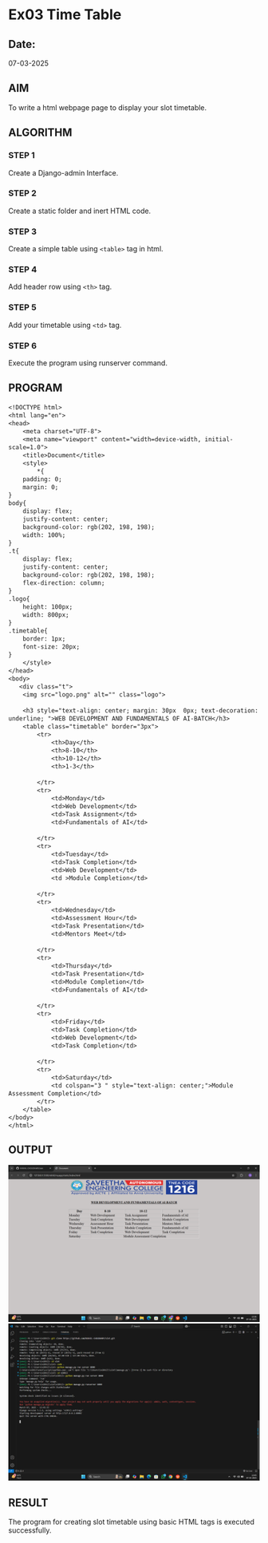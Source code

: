 # Ex03 Time Table
## Date:
07-03-2025
## AIM
To write a html webpage page to display your slot timetable.

## ALGORITHM
### STEP 1
Create a Django-admin Interface.

### STEP 2
Create a static folder and inert HTML code.

### STEP 3
Create a simple table using ```<table>``` tag in html.

### STEP 4
Add header row using ```<th>``` tag.

### STEP 5
Add your timetable using ```<td>``` tag.

### STEP 6
Execute the program using runserver command.

## PROGRAM
```
<!DOCTYPE html>
<html lang="en">
<head>
    <meta charset="UTF-8">
    <meta name="viewport" content="width=device-width, initial-scale=1.0">
    <title>Document</title>
    <style>
        *{
    padding: 0;
    margin: 0;
}
body{
    display: flex;
    justify-content: center;
    background-color: rgb(202, 198, 198);
    width: 100%;
}
.t{
    display: flex;
    justify-content: center;
    background-color: rgb(202, 198, 198);
    flex-direction: column;
}
.logo{
    height: 100px;
    width: 800px;
}
.timetable{
    border: 1px;
    font-size: 20px;
}
    </style>
</head>
<body>
   <div class="t">
    <img src="logo.png" alt="" class="logo">

    <h3 style="text-align: center; margin: 30px  0px; text-decoration: underline; ">WEB DEVELOPMENT AND FUNDAMENTALS OF AI-BATCH</h3>
    <table class="timetable" border="3px">
        <tr>
            <th>Day</th>
            <th>8-10</th>
            <th>10-12</th>
            <th>1-3</th>
            
        </tr>
        <tr>
            <td>Monday</td>
            <td>Web Development</td>
            <td>Task Assignment</td>
            <td>Fundamentals of AI</td>
            
        </tr>
        <tr>
            <td>Tuesday</td>
            <td>Task Completion</td>
            <td>Web Development</td>
            <td >Module Completion</td>
            
        </tr>
        <tr>
            <td>Wednesday</td>
            <td>Assessment Hour</td>
            <td>Task Presentation</td>
            <td>Mentors Meet</td>
           
        </tr>
        <tr>
            <td>Thursday</td>
            <td>Task Presentation</td>
            <td>Module Completion</td>
            <td>Fundamentals of AI</td>
            
        </tr>
        <tr>
            <td>Friday</td>
            <td>Task Completion</td>
            <td>Web Development</td>
            <td>Task Completion</td>
            
        </tr>
        <tr>
            <td>Saturday</td>
            <td colspan="3 " style="text-align: center;">Module Assessment Completion</td>
        </tr>
    </table>
</body>
</html>

```

## OUTPUT

![alt text](<screenshot (15).png>)
![alt text](<Screenshot (16).png>)
## RESULT
The program for creating slot timetable using basic HTML tags is executed successfully.
